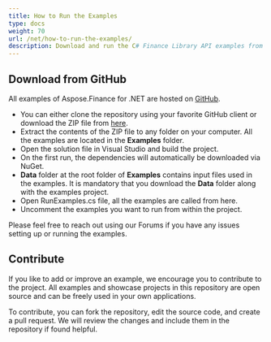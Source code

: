 ```yaml
---
title: How to Run the Examples
type: docs
weight: 70
url: /net/how-to-run-the-examples/
description: Download and run the C# Finance Library API examples from GitHub
---
```


## **Download from GitHub**
All examples of Aspose.Finance for .NET are hosted on [GitHub](https://github.com/aspose-finance/Aspose.Finance-for-.NET).

- You can either clone the repository using your favorite GitHub client or download the ZIP file from [here](https://github.com/aspose-finance/Aspose.Finance-for-.NET/archive/master.zip).
- Extract the contents of the ZIP file to any folder on your computer. All the examples are located in the **Examples** folder.
- Open the solution file in Visual Studio and build the project.
- On the first run, the dependencies will automatically be downloaded via NuGet.
- **Data** folder at the root folder of **Examples** contains input files used in the examples. It is mandatory that you download the **Data** folder along with the examples project.
- Open RunExamples.cs file, all the examples are called from here.
- Uncomment the examples you want to run from within the project.

Please feel free to reach out using our Forums if you have any issues setting up or running the examples.
## **Contribute**
If you like to add or improve an example, we encourage you to contribute to the project. All examples and showcase projects in this repository are open source and can be freely used in your own applications.

To contribute, you can fork the repository, edit the source code, and create a pull request. We will review the changes and include them in the repository if found helpful.
